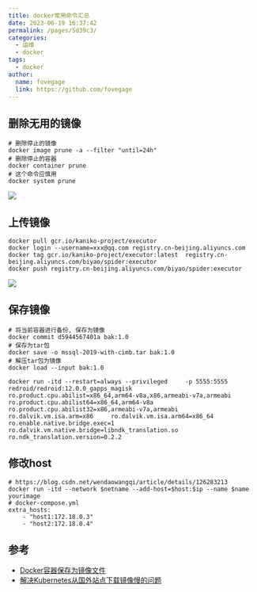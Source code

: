 ```yaml
---
title: docker常用命令汇总
date: 2023-06-19 16:37:42
permalink: /pages/5d39c3/
categories:
  - 运维
  - docker
tags:
  - docker
author:
  name: fovegage
  link: https://github.com/fovegage
---
```


## 删除无用的镜像

```
# 删除停止的镜像
docker image prune -a --filter "until=24h"
# 删除停止的容器
docker container prune
# 这个命令应慎用
docker system prune
```

![](https://obsidian-foveagge.oss-cn-beijing.aliyuncs.com/blog/SentGo.png)

## 上传镜像

```
docker pull gcr.io/kaniko-project/executor
docker login --username=xxx@qq.com registry.cn-beijing.aliyuncs.com
docker tag gcr.io/kaniko-project/executor:latest  registry.cn-beijing.aliyuncs.com/biyao/spider:executor
docker push registry.cn-beijing.aliyuncs.com/biyao/spider:executor
```

![](https://obsidian-foveagge.oss-cn-beijing.aliyuncs.com/blog/3y0yhi.png)

## 保存镜像

```
# 将当前容器进行备份, 保存为镜像
docker commit d5944567401a bak:1.0
# 保存为tar包
docker save -o mssql-2019-with-cimb.tar bak:1.0
# 解压tar包为镜像
docker load --input bak:1.0

docker run -itd --restart=always --privileged     -p 5555:5555     redroid/redroid:12.0.0_gapps_magisk     ro.product.cpu.abilist=x86_64,arm64-v8a,x86,armeabi-v7a,armeabi     ro.product.cpu.abilist64=x86_64,arm64-v8a     ro.product.cpu.abilist32=x86,armeabi-v7a,armeabi     ro.dalvik.vm.isa.arm=x86     ro.dalvik.vm.isa.arm64=x86_64     ro.enable.native.bridge.exec=1     ro.dalvik.vm.native.bridge=libndk_translation.so     ro.ndk_translation.version=0.2.2
```

## 修改host

```
# https://blog.csdn.net/wendaowangqi/article/details/126283213
docker run -itd --network $netname --add-host=$host:$ip --name $name yourimage
# docker-compose.yml
extra_hosts:
    - "host1:172.18.0.3"
    - "host2:172.18.0.4"
```

## 参考

- [Docker容器保存为镜像文件](https://zhuanlan.zhihu.com/p/348849578)
- [解决Kubernetes从国外站点下载镜像慢的问题](https://junjie2018.github.io/notes/%E5%AE%B9%E5%99%A8%E6%8A%80%E6%9C%AF/kubernetes/%E8%A7%A3%E5%86%B3kubernetes%E4%BB%8E%E5%9B%BD%E5%A4%96%E7%AB%99%E7%82%B9%E4%B8%8B%E8%BD%BD%E9%95%9C%E5%83%8F%E6%85%A2%E7%9A%84%E9%97%AE%E9%A2%98/)